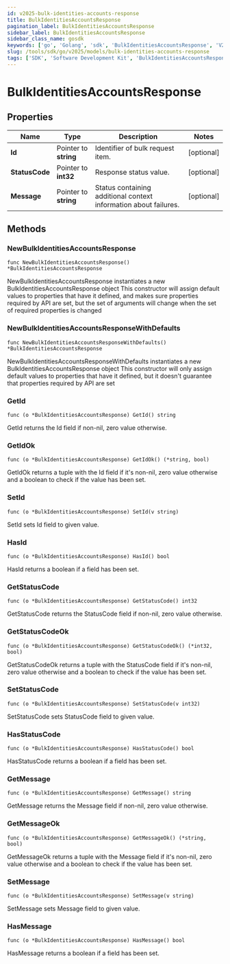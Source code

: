 ```yaml
---
id: v2025-bulk-identities-accounts-response
title: BulkIdentitiesAccountsResponse
pagination_label: BulkIdentitiesAccountsResponse
sidebar_label: BulkIdentitiesAccountsResponse
sidebar_class_name: gosdk
keywords: ['go', 'Golang', 'sdk', 'BulkIdentitiesAccountsResponse', 'V2025BulkIdentitiesAccountsResponse'] 
slug: /tools/sdk/go/v2025/models/bulk-identities-accounts-response
tags: ['SDK', 'Software Development Kit', 'BulkIdentitiesAccountsResponse', 'V2025BulkIdentitiesAccountsResponse']
---
```


# BulkIdentitiesAccountsResponse

## Properties

Name | Type | Description | Notes
------------ | ------------- | ------------- | -------------
**Id** | Pointer to **string** | Identifier of bulk request item. | [optional] 
**StatusCode** | Pointer to **int32** | Response status value. | [optional] 
**Message** | Pointer to **string** | Status containing additional context information about failures. | [optional] 

## Methods

### NewBulkIdentitiesAccountsResponse

`func NewBulkIdentitiesAccountsResponse() *BulkIdentitiesAccountsResponse`

NewBulkIdentitiesAccountsResponse instantiates a new BulkIdentitiesAccountsResponse object
This constructor will assign default values to properties that have it defined,
and makes sure properties required by API are set, but the set of arguments
will change when the set of required properties is changed

### NewBulkIdentitiesAccountsResponseWithDefaults

`func NewBulkIdentitiesAccountsResponseWithDefaults() *BulkIdentitiesAccountsResponse`

NewBulkIdentitiesAccountsResponseWithDefaults instantiates a new BulkIdentitiesAccountsResponse object
This constructor will only assign default values to properties that have it defined,
but it doesn't guarantee that properties required by API are set

### GetId

`func (o *BulkIdentitiesAccountsResponse) GetId() string`

GetId returns the Id field if non-nil, zero value otherwise.

### GetIdOk

`func (o *BulkIdentitiesAccountsResponse) GetIdOk() (*string, bool)`

GetIdOk returns a tuple with the Id field if it's non-nil, zero value otherwise
and a boolean to check if the value has been set.

### SetId

`func (o *BulkIdentitiesAccountsResponse) SetId(v string)`

SetId sets Id field to given value.

### HasId

`func (o *BulkIdentitiesAccountsResponse) HasId() bool`

HasId returns a boolean if a field has been set.

### GetStatusCode

`func (o *BulkIdentitiesAccountsResponse) GetStatusCode() int32`

GetStatusCode returns the StatusCode field if non-nil, zero value otherwise.

### GetStatusCodeOk

`func (o *BulkIdentitiesAccountsResponse) GetStatusCodeOk() (*int32, bool)`

GetStatusCodeOk returns a tuple with the StatusCode field if it's non-nil, zero value otherwise
and a boolean to check if the value has been set.

### SetStatusCode

`func (o *BulkIdentitiesAccountsResponse) SetStatusCode(v int32)`

SetStatusCode sets StatusCode field to given value.

### HasStatusCode

`func (o *BulkIdentitiesAccountsResponse) HasStatusCode() bool`

HasStatusCode returns a boolean if a field has been set.

### GetMessage

`func (o *BulkIdentitiesAccountsResponse) GetMessage() string`

GetMessage returns the Message field if non-nil, zero value otherwise.

### GetMessageOk

`func (o *BulkIdentitiesAccountsResponse) GetMessageOk() (*string, bool)`

GetMessageOk returns a tuple with the Message field if it's non-nil, zero value otherwise
and a boolean to check if the value has been set.

### SetMessage

`func (o *BulkIdentitiesAccountsResponse) SetMessage(v string)`

SetMessage sets Message field to given value.

### HasMessage

`func (o *BulkIdentitiesAccountsResponse) HasMessage() bool`

HasMessage returns a boolean if a field has been set.



